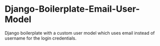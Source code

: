 # Django-Boilerplate-Email-User-Model
Django boilerplate with a custom user model which uses email instead of username for the login credentials.
